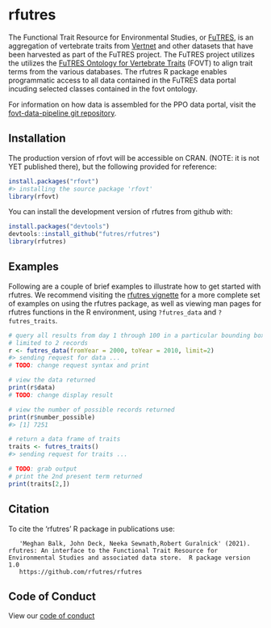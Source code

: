 
<!-- README.md is generated from README.Rmd. Please edit that file -->

# rfutres

The Functional Trait Resource for Environmental Studies, or [FuTRES](https://www.futres.org/), is an aggregation of vertebrate traits from 
[Vertnet](http://vertnet.org/) and other datasets that have been harvested as part of the FuTRES project.
The FuTRES project utilizes the
utilizes the [FuTRES Ontology for Vertebrate Traits](https://github.com/futres/fovt) (FOVT) to align
trait terms from the various databases. The rfutres
R package enables programmatic access to all data contained in the FuTRES
data portal incuding selected classes contained in the fovt ontology.

For information on how data is assembled for the PPO data portal, visit
the [fovt-data-pipeline git
repository](https://github.com/futres/fovt-data-pipeline).

## Installation

The production version of rfovt will be accessible on CRAN. (NOTE: it is not YET published there), but the following provided for reference:

``` r
install.packages("rfovt")  
#> installing the source package 'rfovt'
library(rfovt)
```

You can install the development version of rfutres from github with:

``` r
install.packages("devtools")
devtools::install_github("futres/rfutres")
library(rfutres)
```

## Examples

Following are a couple of brief examples to illustrate how to get
started with rfutres. We recommend visiting the [rfutres
vignette](https://htmlpreview.github.io/?https://github.com/futres/rfutres/blob/master/vignettes/rfutres-vignette.html)
for a more complete set of examples on using the rfutres package, as well
as viewing man pages for rfutres functions in the R environment, using
`?futres_data` and
`?futres_traits`.

``` r
# query all results from day 1 through 100 in a particular bounding box, 
# limited to 2 records
r <- futres_data(fromYear = 2000, toYear = 2010, limit=2)
#> sending request for data ...
# TODO: change request syntax and print

# view the data returned
print(r$data)
# TODO: change display result

# view the number of possible records returned
print(r$number_possible)
#> [1] 7251

# return a data frame of traits
traits <- futres_traits()
#> sending request for traits ...

# TODO: grab output
# print the 2nd present term returned
print(traits[2,])

```

## Citation

To cite the ‘rfutres’ R package in publications
use:

``` 
   'Meghan Balk, John Deck, Neeka Sewnath,Robert Guralnick' (2021). rfutres: An interface to the Functional Trait Resource for Environmental Studies and associated data store.  R package version 1.0
   https://github.com/rfutres/rfutres
```

## Code of Conduct

View our [code of conduct](https://github.com/futres/rfutres/blob/master/CONDUCT.md)
